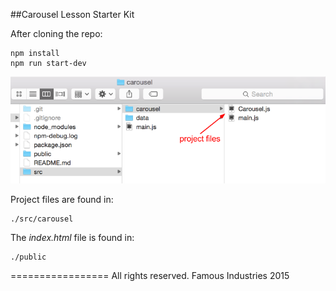 ##Carousel Lesson Starter Kit

After cloning the repo:

    npm install
    npm run start-dev


![screenshot](./Screenshot.png)

Project files are found in:

    ./src/carousel

The _index.html_ file is found in:

    ./public
  


=================
All rights reserved. Famous Industries 2015
